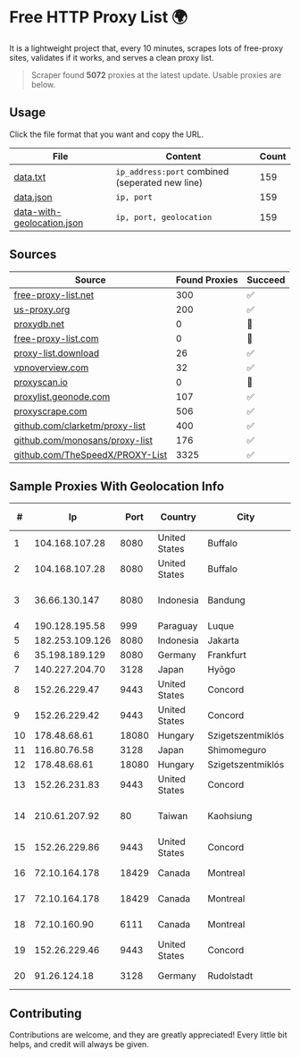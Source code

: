 
# Free HTTP Proxy List 🌍

It is a lightweight project that, every 10 minutes, scrapes lots of free-proxy sites, validates if it works, and serves a clean proxy list.


> Scraper found **5072** proxies at the latest update. Usable proxies are below.

## Usage

Click the file format that you want and copy the URL.


|File|Content|Count|
|----|-------|-----|
|[data.txt](https://raw.githubusercontent.com/themiralay/Proxy-List-World/master/data.txt)|`ip_address:port` combined (seperated new line)|159|
|[data.json](https://raw.githubusercontent.com/themiralay/Proxy-List-World/master/data.json)|`ip, port`|159|
|[data-with-geolocation.json](https://raw.githubusercontent.com/themiralay/Proxy-List-World/master/data-with-geolocation.json)|`ip, port, geolocation`|159|

## Sources

|Source|Found Proxies|Succeed|
|------|-------------|-------|
|[free-proxy-list.net](https://free-proxy-list.net)|300|✅|
|[us-proxy.org](https://www.us-proxy.org)|200|✅|
|[proxydb.net](http://proxydb.net)|0|🚫|
|[free-proxy-list.com](https://free-proxy-list.com/?page=&port=&type%5B%5D=http&type%5B%5D=https&up_time=0&search=Search)|0|🚫|
|[proxy-list.download](https://www.proxy-list.download/HTTP)|26|✅|
|[vpnoverview.com](https://vpnoverview.com/privacy/anonymous-browsing/free-proxy-servers)|32|✅|
|[proxyscan.io](https://www.proxyscan.io)|0|🚫|
|[proxylist.geonode.com](https://proxylist.geonode.com/api/proxy-list?limit=300&page=1&sort_by=lastChecked&sort_type=desc&protocols=http,https)|107|✅|
|[proxyscrape.com](https://api.proxyscrape.com/v2/?request=displayproxies&protocol=http&timeout=10000&country=all&ssl=all&anonymity=all)|506|✅|
|[github.com/clarketm/proxy-list](https://raw.githubusercontent.com/clarketm/proxy-list/master/proxy-list-raw.txt)|400|✅|
|[github.com/monosans/proxy-list](https://raw.githubusercontent.com/monosans/proxy-list/main/proxies/http.txt)|176|✅|
|[github.com/TheSpeedX/PROXY-List](https://raw.githubusercontent.com/TheSpeedX/PROXY-List/master/http.txt)|3325|✅|


## Sample Proxies With Geolocation Info

|#|Ip|Port|Country|City|Internet Service Provider|
|-|--|----|-------|----|-------------------------|
|1|104.168.107.28|8080|United States|Buffalo|HostPapa|
|2|104.168.107.28|8080|United States|Buffalo|HostPapa|
|3|36.66.130.147|8080|Indonesia|Bandung|PT. Telekomunikasi Indonesia|
|4|190.128.195.58|999|Paraguay|Luque|Telecel S.A.|
|5|182.253.109.126|8080|Indonesia|Jakarta|Biznet Metronet|
|6|35.198.189.129|8080|Germany|Frankfurt|Google LLC|
|7|140.227.204.70|3128|Japan|Hyōgo|InfoSphere|
|8|152.26.229.47|9443|United States|Concord|MCNC|
|9|152.26.229.42|9443|United States|Concord|MCNC|
|10|178.48.68.61|18080|Hungary|Szigetszentmiklós|UPC|
|11|116.80.76.58|3128|Japan|Shimomeguro|InfoSphere|
|12|178.48.68.61|18080|Hungary|Szigetszentmiklós|UPC|
|13|152.26.231.83|9443|United States|Concord|MCNC|
|14|210.61.207.92|80|Taiwan|Kaohsiung|Chunghwa Telecom Co., Ltd.|
|15|152.26.229.86|9443|United States|Concord|MCNC|
|16|72.10.164.178|18429|Canada|Montreal|GloboTech Communications|
|17|72.10.164.178|18429|Canada|Montreal|GloboTech Communications|
|18|72.10.160.90|6111|Canada|Montreal|GloboTech Communications|
|19|152.26.229.46|9443|United States|Concord|MCNC|
|20|91.26.124.18|3128|Germany|Rudolstadt|Deutsche Telekom AG|



## Contributing

Contributions are welcome, and they are greatly appreciated! Every
little bit helps, and credit will always be given.

